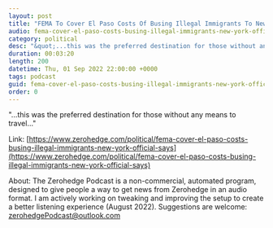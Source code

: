 ```yaml
---
layout: post
title: "FEMA To Cover El Paso Costs Of Busing Illegal Immigrants To New York, Official Says"
audio: fema-cover-el-paso-costs-busing-illegal-immigrants-new-york-official-says-0
category: political
desc: "&quot;...this was the preferred destination for those without any means to travel...&quot;"
duration: 00:03:20
length: 200
datetime: Thu, 01 Sep 2022 22:00:00 +0000
tags: podcast
guid: fema-cover-el-paso-costs-busing-illegal-immigrants-new-york-official-says-0
order: 0
---
```

&quot;...this was the preferred destination for those without any means to travel...&quot;

Link: [https://www.zerohedge.com/political/fema-cover-el-paso-costs-busing-illegal-immigrants-new-york-official-says](https://www.zerohedge.com/political/fema-cover-el-paso-costs-busing-illegal-immigrants-new-york-official-says)

About: The Zerohedge Podcast is a non-commercial, automated program, designed to give people a way to get news from Zerohedge in an audio format.  I am actively working on tweaking and improving the setup to create a better listening experience (August 2022).  Suggestions are welcome: [zerohedgePodcast@outlook.com](mailto:zerohedgePodcast@outlook.com)